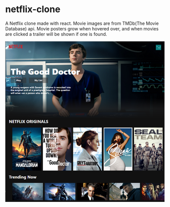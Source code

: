 # netflix-clone
A Netflix clone made with react. Movie images are from TMDb(The Movie Database) api.
Movie posters grow when hovered over, and when movies are clicked a trailer will be shown if one is found.
<!--- [**Live Demo**](https://netflix-clone-cb219.web.app/) --->

![Image of website](https://raw.githubusercontent.com/Lettuce05/netflix-clone/main/Netflix-clone.PNG)
